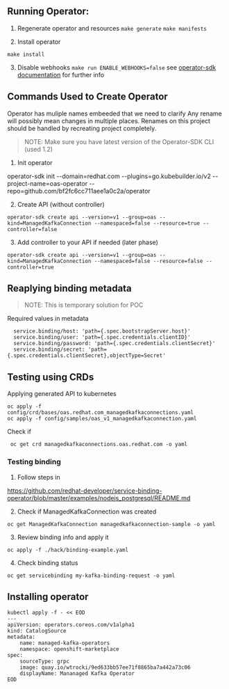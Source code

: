 ## Running Operator:

1. Regenerate operator and resources
   `make generate`
   `make manifests`
  
2. Install operator

  `make install`

3. Disable webhooks `make run ENABLE_WEBHOOKS=false`
see [operator-sdk documentation](https://sdk.operatorframework.io/docs/building-operators/golang/tutorial/) for further info

## Commands Used to Create Operator

Operator has muliple names embeeded that we need to clarify
Any rename will possibly mean changes in multiple places.
Renames on this project should be handled by recreating project completely.


> NOTE: Make sure you have latest version of the Operator-SDK CLI (used 1.2)

1. Init operator

operator-sdk init --domain=redhat.com --plugins=go.kubebuilder.io/v2 --project-name=oas-operator --repo=github.com/bf2fc6cc711aee1a0c2a/operator

2. Create API (without controller)
```
operator-sdk create api --version=v1 --group=oas --kind=ManagedKafkaConnection --namespaced=false --resource=true --controller=false
```

3. Add controller to your API if needed (later phase)

```
operator-sdk create api --version=v1 --group=oas --kind=ManagedKafkaConnection --namespaced=false --resource=false --controller=true
```

## Reaplying binding metadata

> NOTE: This is temporary solution for POC

Required values in metadata

```
  service.binding/host: 'path={.spec.bootstrapServer.host}'
  service.binding/user: 'path={.spec.credentials.clientID}'
  service.binding/password: 'path={.spec.credentials.clientSecret}'
  service.binding/secret: 'path={.spec.credentials.clientSecret},objectType=Secret'
```

## Testing using CRDs

Applying generated API to kubernetes

```
oc apply -f config/crd/bases/oas.redhat.com_managedkafkaconnections.yaml 
oc apply -f config/samples/oas_v1_managedkafkaconnection.yaml 
```

Check if 

```
 oc get crd managedkafkaconnections.oas.redhat.com -o yaml
```

### Testing binding

1. Follow steps in

https://github.com/redhat-developer/service-binding-operator/blob/master/examples/nodejs_postgresql/README.md

2. Check if ManagedKafkaConnection was created
```
oc get ManagedKafkaConnection managedkafkaconnection-sample -o yaml
```

3. Review binding info and apply it
```
oc apply -f ./hack/binding-example.yaml
```

4. Check binding status
```
oc get servicebinding my-kafka-binding-request -o yaml
```


## Installing operator

```
kubectl apply -f - << EOD
---
apiVersion: operators.coreos.com/v1alpha1
kind: CatalogSource
metadata:
    name: managed-kafka-operators
    namespace: openshift-marketplace
spec:
    sourceType: grpc
    image: quay.io/wtrocki/9ed633bb57ee71f8865ba7a442a73c06
    displayName: Mananaged Kafka Operator
EOD
```